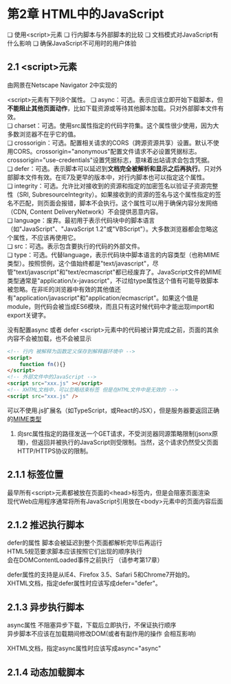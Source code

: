 # 第2章 HTML中的JavaScript

❑ 使用&lt;script&gt;元素
❑ 行内脚本与外部脚本的比较
❑ 文档模式对JavaScript有什么影响
❑ 确保JavaScript不可用时的用户体验

## 2.1 &lt;script&gt;元素

由网景在Netscape Navigator 2中实现的

&lt;script&gt;元素有下列8个属性。
❑ async：可选。表示应该立即开始下载脚本，但**不能阻止其他页面动作**，比如下载资源或等待其他脚本加载。只对外部脚本文件有效。  
❑ charset：可选。使用src属性指定的代码字符集。这个属性很少使用，因为大多数浏览器不在乎它的值。  
❑ crossorigin：可选。配置相关请求的CORS（跨源资源共享）设置。默认不使用CORS。crossorigin="anonymous"配置文件请求不必设置凭据标志。crossorigin="use-credentials"设置凭据标志，意味着出站请求会包含凭据。  
❑ defer：可选。表示脚本可以延迟到**文档完全被解析和显示之后再执行**。只对外部脚本文件有效。在IE7及更早的版本中，对行内脚本也可以指定这个属性。  
❑ integrity：可选。允许比对接收到的资源和指定的加密签名以验证子资源完整性（SRI, SubresourceIntegrity）。如果接收到的资源的签名与这个属性指定的签名不匹配，则页面会报错，脚本不会执行。这个属性可以用于确保内容分发网络（CDN, Content DeliveryNetwork）不会提供恶意内容。  
❑ language：废弃。最初用于表示代码块中的脚本语言（如"JavaScript"、"JavaScript 1.2"或"VBScript"）。大多数浏览器都会忽略这个属性，不应该再使用它。  
❑ src：可选。表示包含要执行的代码的外部文件。  
❑ type：可选。代替language，表示代码块中脚本语言的内容类型（也称MIME类型）。按照惯例，这个值始终都是"text/javascript"，尽管"text/javascript"和"text/ecmascript"都已经废弃了。JavaScript文件的MIME类型通常是"application/x-javascript"，不过给type属性这个值有可能导致脚本被忽略。在非IE的浏览器中有效的其他值还有"application/javascript"和"application/ecmascript"。如果这个值是module，则代码会被当成ES6模块，而且只有这时候代码中才能出现import和export关键字。


没有配置async 或者 defer &lt;script&gt;元素中的代码被计算完成之前，页面的其余内容不会被加载，也不会被显示
```html
<!-- 行内 被解释为函数定义保存到解释器环境中 -->
<script>
    function fn(){}
</script>
<!-- 外部文件中的JavaScript -->
<script src="xxx.js" ></script>
<!-- XHTML文档中，可以忽略结束标签 但是在HTML文件中是无效的 -->
<script src="xxx.js" />
```

可以不使用.js扩展名（如TypeScript，或React的JSX），但是服务器要返回正确的[MIME类型](https://developer.mozilla.org/zh-CN/docs/Web/HTTP/Basics_of_HTTP/MIME_types)

1. 向src属性指定的路径发送一个GET请求，不受浏览器同源策略限制(jsonx原理)，但返回并被执行的JavaScript则受限制。当然，这个请求仍然受父页面HTTP/HTTPS协议的限制。

## 2.1.1 标签位置

最早所有&lt;script&gt;元素都被放在页面的&lt;head&gt;标签内，但是会阻塞页面渲染  
现代Web应用程序通常将所有JavaScript引用放在&lt;body&gt;元素中的页面内容后面

## 2.1.2 推迟执行脚本
defer的属性 脚本会被延迟到整个页面都解析完毕后再运行  
HTML5规范要求脚本应该按照它们出现的顺序执行  
会在DOMContentLoaded事件之前执行 （请参考第17章）

defer属性的支持是从IE4、Firefox 3.5、Safari 5和Chrome7开始的。  
XHTML文档，指定defer属性时应该写成defer="defer"。


## 2.1.3 异步执行脚本

async属性 不阻塞异步下载，下载后立即执行，不保证执行顺序  
异步脚本不应该在加载期间修改DOM(或者有副作用的操作 会相互影响)

XHTML文档，指定async属性时应该写成async="async"

## 2.1.4 动态加载脚本




